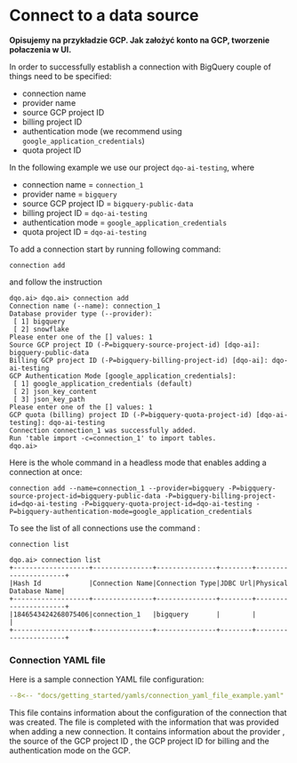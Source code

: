 # Connect to a data source

**Opisujemy na przykładzie GCP. Jak założyć konto na GCP, tworzenie połaczenia w UI.**


In order to successfully establish a connection with BigQuery couple of things need to be specified:

- connection name
- provider name
- source GCP project ID
- billing project ID
- authentication mode (we recommend using `google_application_credentials`)
- quota project ID

In the following example we use our project `dqo-ai-testing`, where

- connection name = `connection_1`
- provider name = `bigquery`
- source GCP project ID = `bigquery-public-data`
- billing project ID = `dqo-ai-testing`
- authentication mode = `google_application_credentials`
- quota project ID = `dqo-ai-testing`

To add a connection start by running following command:
```
connection add
```

and follow the instruction

``` 
dqo.ai> dqo.ai> connection add
Connection name (--name): connection_1
Database provider type (--provider):
 [ 1] bigquery
 [ 2] snowflake
Please enter one of the [] values: 1
Source GCP project ID (-P=bigquery-source-project-id) [dqo-ai]: bigquery-public-data
Billing GCP project ID (-P=bigquery-billing-project-id) [dqo-ai]: dqo-ai-testing
GCP Authentication Mode [google_application_credentials]:
 [ 1] google_application_credentials (default)
 [ 2] json_key_content
 [ 3] json_key_path
Please enter one of the [] values: 1
GCP quota (billing) project ID (-P=bigquery-quota-project-id) [dqo-ai-testing]: dqo-ai-testing
Connection connection_1 was successfully added.
Run 'table import -c=connection_1' to import tables.
dqo.ai>
```

Here is the whole command in a headless mode that enables adding a connection at once:

```
connection add --name=connection_1 --provider=bigquery -P=bigquery-source-project-id=bigquery-public-data -P=bigquery-billing-project-id=dqo-ai-testing -P=bigquery-quota-project-id=dqo-ai-testing -P=bigquery-authentication-mode=google_application_credentials
```

To see the list of all connections use the command :

```
connection list
```

```
dqo.ai> connection list
+-------------------+---------------+---------------+--------+----------------------+
|Hash Id            |Connection Name|Connection Type|JDBC Url|Physical Database Name|
+-------------------+---------------+---------------+--------+----------------------+
|1846543424268075406|connection_1   |bigquery       |        |                      |
+-------------------+---------------+---------------+--------+----------------------+
```

### Connection YAML file 
Here is a sample connection YAML file configuration:
```yaml linenums="1" hl_lines="16-26"
--8<-- "docs/getting_started/yamls/connection_yaml_file_example.yaml"
```

This file contains information about the configuration of the connection that was created.
The file is completed with the information that was provided when adding a new connection.
It contains information about the provider , the source of the GCP project ID , the GCP project ID for billing and the authentication mode on the GCP.